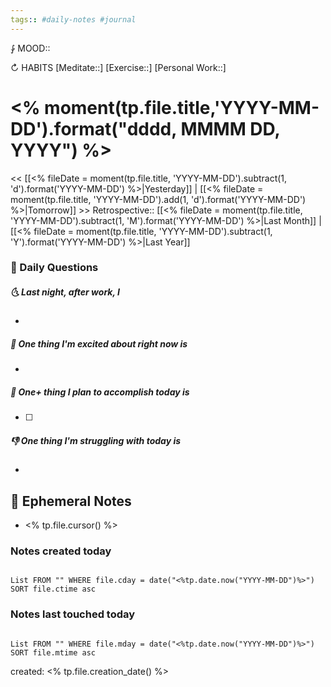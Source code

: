 ```yaml
---
tags:: #daily-notes #journal
---
```


⨑ MOOD::

↻ HABITS
[Meditate::]
[Exercise::]
[Personal Work::]

# <% moment(tp.file.title,'YYYY-MM-DD').format("dddd, MMMM DD, YYYY") %>

<< [[<% fileDate = moment(tp.file.title, 'YYYY-MM-DD').subtract(1, 'd').format('YYYY-MM-DD') %>|Yesterday]] | [[<% fileDate = moment(tp.file.title, 'YYYY-MM-DD').add(1, 'd').format('YYYY-MM-DD') %>|Tomorrow]] >>
Retrospective:: [[<% fileDate = moment(tp.file.title, 'YYYY-MM-DD').subtract(1, 'M').format('YYYY-MM-DD') %>|Last Month]] | [[<% fileDate = moment(tp.file.title, 'YYYY-MM-DD').subtract(1, 'Y').format('YYYY-MM-DD') %>|Last Year]]

### 📅 Daily Questions

##### 🌜 Last night, after work, I

-

##### 🙌 One thing I'm excited about right now is

-

##### 🚀 One+ thing I plan to accomplish today is

- [ ]

##### 👎 One thing I'm struggling with today is

-

## 📝 Ephemeral Notes

- <% tp.file.cursor() %>

### Notes created today

```dataview

List FROM "" WHERE file.cday = date("<%tp.date.now("YYYY-MM-DD")%>") SORT file.ctime asc

```

### Notes last touched today

```dataview

List FROM "" WHERE file.mday = date("<%tp.date.now("YYYY-MM-DD")%>") SORT file.mtime asc

```

created: <% tp.file.creation_date() %>
